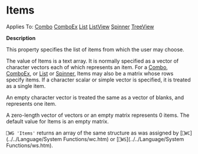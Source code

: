 




<h1 class="heading"><span class="name">Items</span></h1>

Applies To: [Combo](./combo.md) [ComboEx](./comboex.md) [List](./list.md) [ListView](./listview.md) [Spinner](./spinner.md) [TreeView](./treeview.md)


**Description**


This property specifies the list of items from which the user may choose.


The value of Items is a text array. It is normally specified as a vector of character vectors each of which represents an item. For a [Combo](./combo.md), [ComboEx](./comboex.md), or [List](./list.md) or [Spinner](./spinner.md), Items may also be a matrix whose rows specify items. If a character scalar or simple vector is specified, it is treated as a single item.


An empty character vector is treated the same as a vector of blanks, and represents one item.


A zero-length vector of vectors or an empty matrix represents 0 items. The default value for Items is an empty matrix.


`⎕WG 'Items'` returns an array of the same structure as was assigned by [`⎕WC`](../../Language/System Functions/wc.htm) or [`⎕WS`](../../Language/System Functions/ws.htm).



